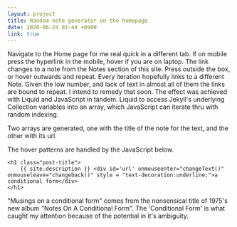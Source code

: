 ```yaml
---
layout: project
title: Random note generator on the homepage
date: 2020-06-24 01:44 +0900
link: true
---
```


Navigate to the Home page for me real quick in a different tab. If on mobile press the hyperlink in the mobile, hover if you are on laptop. The link changes to a note from the Notes section of this site. Press outside the box, or hover outwards and repeat. Every iteration hopefully links to a different Note. Given the low number, and lack of text in almost all of them the links are bound to repeat. I intend to remedy that soon. The effect was achieved with Liquid and JavaScript in tandem. Liquid to access Jekyll's underlying Collection variables into an array, which JavaScript can iterate thru with random indexing.

Two arrays are generated, one with the title of the note for the text, and the other with its url.

The hover patterns are handled by the JavaScript below.
```
<h1 class="post-title">
    {{ site.description }} <div id='url' onmouseenter="changeText()" onmouseleave="changeback()" style = "text-decoration:underline;">a conditional form</div>
</h1>
```

"Musings on a conditional form" comes from the nonsensical title of 1975's new album "Notes On A Conditional Form". The 'Conditional Form' is what caught my attention because of the potential in it's ambiguity.

